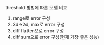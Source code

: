 threshold 방법에 따른 모델 비교
1. range로 error 구성
2. 3d->2d, max로 error 구성
3. diff flatten으로 error 구성
4. diff sum으로 error 구성(현재 가장 좋은 성능)
